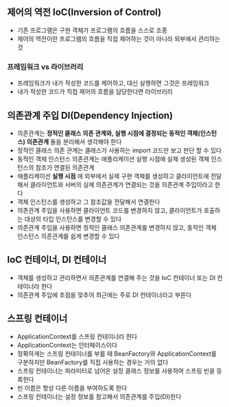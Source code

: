 ## 제어의 역전 IoC(Inversion of Control)
- 기존 프로그램은 구현 객체가 프로그램의 흐름을 스스로 조종
- 제어의 역전이란 프로그램의 흐름을 직접 제어하는 것이 아니라 외부에서 관리하는 것

### 프레임워크 vs 라이브러리
- 프레임워크가 내가 작성한 코드를 제어하고, 대신 실행하면 그것은 프레임워크
- 내가 작성한 코드가 직접 제어의 흐름을 담당한다면 라이브러리

## 의존관계 주입 DI(Dependency Injection)
- 의존관계는 __정적인 클래스 의존 관계와, 실행 시점에 결정되는 동적인 객체(인스턴스) 의존관계__ 둘을 분리해서 생각해야 한다
- 정적인 클래스 의존 관계는 클래스가 사용하는 import 코드만 보고 판단 할 수 있다
- 동적인 객체 인스턴스 의존관계는 애플리케이션 실행 시점에 실제 생성된 객체 인스턴스의 참조가 연결된 의존관계
- 애플리케이션 __실행 시점__ 에 외부에서 실제 구현 객체를 생성하고 클라이언트에 전달해서 클라이언트와 서버의 실제 의존관계가 연결되는 것을 의존관계 주입이라고 한다
- 객체 인스턴스를 생성하고 그 참조값을 전달해서 연결한다
- 의존관계 주입을 사용하면 클라이언트 코드를 변경하지 않고, 클라이언트가 호출하는 대상의 타입 인스턴스를 변경할 수 있다
- 의존관계 주입을 사용하면 정적인 클래스 의존관계를 변경하지 않고, 동적인 객체 인스턴스 의존관계를 쉽게 변경할 수 있다

## IoC 컨테이너, DI 컨테이너
-  객체를 생성하고 관리하면서 의존관계를 연결해 주는 것을 IoC 컨테이너 또는 DI 컨테이너라 한다
-  의존관계 주입에 초점을 맞추어 최근에는 주로 DI 컨테이너라고 부른다

## 스프링 컨테이너
- ApplicationContext를 스프링 컨테이너라 한다
- ApplicationContext는 인터페이스이다
- 정확하게는 스프링 컨테이너를 부를 때 BeanFactory와 ApplicationContext를 구분하지만 BeanFactory를 직접 사용하는 경우는 거의 없다
- 스프링 컨테이너는 파라미터로 넘어온 설정 클래스 정보를 사용하여 스프링 빈을 등록한다
- 빈 이름은 항상 다른 이름을 부여하도록 한다
- 스프링 컨테이너는 설정 정보를 참고해서 의존관계를 주입(DI)한다
